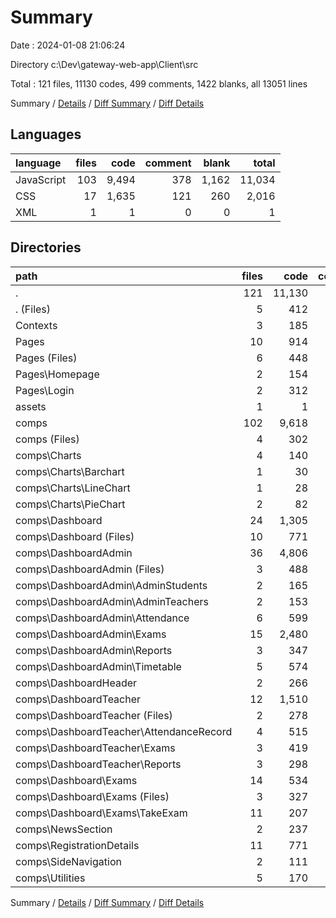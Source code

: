 # Summary

Date : 2024-01-08 21:06:24

Directory c:\\Dev\\gateway-web-app\\Client\\src

Total : 121 files,  11130 codes, 499 comments, 1422 blanks, all 13051 lines

Summary / [Details](details.md) / [Diff Summary](diff.md) / [Diff Details](diff-details.md)

## Languages
| language | files | code | comment | blank | total |
| :--- | ---: | ---: | ---: | ---: | ---: |
| JavaScript | 103 | 9,494 | 378 | 1,162 | 11,034 |
| CSS | 17 | 1,635 | 121 | 260 | 2,016 |
| XML | 1 | 1 | 0 | 0 | 1 |

## Directories
| path | files | code | comment | blank | total |
| :--- | ---: | ---: | ---: | ---: | ---: |
| . | 121 | 11,130 | 499 | 1,422 | 13,051 |
| . (Files) | 5 | 412 | 34 | 76 | 522 |
| Contexts | 3 | 185 | 26 | 41 | 252 |
| Pages | 10 | 914 | 67 | 131 | 1,112 |
| Pages (Files) | 6 | 448 | 34 | 76 | 558 |
| Pages\\Homepage | 2 | 154 | 24 | 16 | 194 |
| Pages\\Login | 2 | 312 | 9 | 39 | 360 |
| assets | 1 | 1 | 0 | 0 | 1 |
| comps | 102 | 9,618 | 372 | 1,174 | 11,164 |
| comps (Files) | 4 | 302 | 67 | 37 | 406 |
| comps\\Charts | 4 | 140 | 4 | 15 | 159 |
| comps\\Charts\\Barchart | 1 | 30 | 1 | 3 | 34 |
| comps\\Charts\\LineChart | 1 | 28 | 1 | 3 | 32 |
| comps\\Charts\\PieChart | 2 | 82 | 2 | 9 | 93 |
| comps\\Dashboard | 24 | 1,305 | 47 | 163 | 1,515 |
| comps\\Dashboard (Files) | 10 | 771 | 22 | 80 | 873 |
| comps\\DashboardAdmin | 36 | 4,806 | 100 | 580 | 5,486 |
| comps\\DashboardAdmin (Files) | 3 | 488 | 7 | 50 | 545 |
| comps\\DashboardAdmin\\AdminStudents | 2 | 165 | 0 | 20 | 185 |
| comps\\DashboardAdmin\\AdminTeachers | 2 | 153 | 0 | 18 | 171 |
| comps\\DashboardAdmin\\Attendance | 6 | 599 | 5 | 67 | 671 |
| comps\\DashboardAdmin\\Exams | 15 | 2,480 | 51 | 312 | 2,843 |
| comps\\DashboardAdmin\\Reports | 3 | 347 | 16 | 36 | 399 |
| comps\\DashboardAdmin\\Timetable | 5 | 574 | 21 | 77 | 672 |
| comps\\DashboardHeader | 2 | 266 | 15 | 30 | 311 |
| comps\\DashboardTeacher | 12 | 1,510 | 30 | 184 | 1,724 |
| comps\\DashboardTeacher (Files) | 2 | 278 | 6 | 32 | 316 |
| comps\\DashboardTeacher\\AttendanceRecord | 4 | 515 | 11 | 61 | 587 |
| comps\\DashboardTeacher\\Exams | 3 | 419 | 6 | 54 | 479 |
| comps\\DashboardTeacher\\Reports | 3 | 298 | 7 | 37 | 342 |
| comps\\Dashboard\\Exams | 14 | 534 | 25 | 83 | 642 |
| comps\\Dashboard\\Exams (Files) | 3 | 327 | 13 | 45 | 385 |
| comps\\Dashboard\\Exams\\TakeExam | 11 | 207 | 12 | 38 | 257 |
| comps\\NewsSection | 2 | 237 | 13 | 29 | 279 |
| comps\\RegistrationDetails | 11 | 771 | 81 | 85 | 937 |
| comps\\SideNavigation | 2 | 111 | 9 | 18 | 138 |
| comps\\Utilities | 5 | 170 | 6 | 33 | 209 |

Summary / [Details](details.md) / [Diff Summary](diff.md) / [Diff Details](diff-details.md)